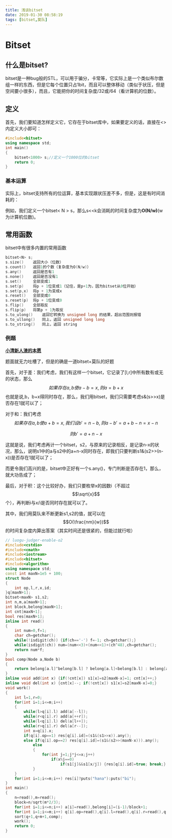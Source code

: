 ```yaml
---
title: 浅谈bitset
date: 2019-01-30 08:58:19
tags: [bitset,莫队]
---
```


# Bitset

## 什么是bitset?

bitset是一种bug般的STL，可以用于骗分，卡常等，它实际上是一个类似布尔数组一样的东西，但是它每个位置只占1bit，而且可以整体移动（类似于状压，但是空间要小很多），而且，它能把你的时间复杂度/32或/64（看计算机的位数）。

## 定义

首先，我们要知道怎样定义它，它存在于bitset库中，如果要定义的话，直接在<>内定义大小即可：

```c++
#include<bitset>
using namespace std;
int main()
{
    bitset<1000> s;//定义一个1000位的bitset
    return 0;
}
```

### 基本运算

实际上，bitset支持所有的位运算，基本实现跟状压差不多，但是，这是有时间消耗的：

例如，我们定义一个bitset< N > s，那么s<<k会消耗的时间复杂度为**O(N/w)**(w为计算机位数)。

## 常用函数

bitset中有很多内置的常用函数

```c++
bitset<N> s;
s.size()	返回大小（位数）
s.count()	返回1的个数（复杂度为O(N/w)）
s.any()		返回是否有1
s.none()	返回是否没有1
s.set()		全部变成1
s.set(p)	将p + 1位变成1（记住，是p+1为，因为bitset从0位开始）
s.set(p,x)	将p + 1为变成x
s.reset()	全部变成0
s.reset(p)	将p + 1位变成0
s.flip()	全部取反
s.flip(p)	将第p + 1为取反
s.to_ulong()	返回它转换为 unsigned long 的结果，超出范围则报错
s.to_ullong()	同上，返回 unsigned long long
s.to_string()	同上，返回 string
```

### 例题

[**小清新人渣的本愿**](https://www.luogu.org/problemnew/show/P3674)

题面就无力吐槽了，但是的确是一道bitset+莫队的好题

首先，对于差：我们考虑，我们有这样一个bitset，它记录了[l,r]中所有数有或无的状态，那么
$$
如果存在a,b使a-b=x,则a=b+x
$$
也就是说,b，b+x得同时存在，那么，我们用bitset，我们只需要考虑s&(s>>x)是否存在1就可以了；

对于和：我们考虑
$$
如果存在a,b使a+b=x,我们设b'=n-b,则a-b'=a+b-n=x-n
$$

$$
则b'=a+n-x
$$

这就是说，我们考虑再计一个bitset，s2，与原来的记录相反，是记录n-x的状况，那么，说明s1中的a与s2中的a+n-x同时存在，即我们只要判断s1&(s2>>(n-x))是否存在1就可以了；

而更令我们高兴的是，bitset中正好有一个s.any()，专门判断是否存在1，那么，就大功告成了；

最后，对于积：这个比较好办，我们只要枚举x的因数i（不超过$$\sqrt{x}$$个），再判断i与x/i是否同时存在就可以了。

其中，我们用莫队来不断更新s1,s2的值，就可以在$$O(\frac{nm}{w})$$的时间复杂度内算出答案（其实时间还是很紧的，但能过就行啦）

```c++
// luogu-judger-enable-o2
#include<cstdio>
#include<cmath>
#include<iostream>
#include<bitset>
#include<algorithm>
using namespace std;
const int maxN=1e5 + 100;
struct Node
{
    int op,l,r,x,id;
}q[maxN+1];
bitset<maxN> s1,s2;
int n,m,a[maxN+1];
int block,belong[maxN+1];
int cnt[maxN+1];
bool res[maxN+1];
inline int read()
{
    int num=0,f=1;
    char ch=getchar();
    while(!isdigit(ch)) {if(ch=='-') f=-1; ch=getchar();}
    while(isdigit(ch)) num=(num<<3)+(num<<1)+(ch^48),ch=getchar();
    return num*f;
}
bool comp(Node a,Node b)
{
    return belong[a.l]^belong[b.l] ? belong[a.l]<belong[b.l] : belong[a.l]&1 ? a.r<b.r : a.r>b.r;
}
inline void add(int x) {if(!cnt[x]) s1[x]=s2[maxN-x]=1; cnt[x]++;}
inline void del(int x) {cnt[x]--; if(!cnt[x]) s1[x]=s2[maxN-x]=0;}
void work()
{
    int l=1,r=0;
    for(int i=1;i<=m;i++)
    {
        while(l>q[i].l) add(a[--l]);
        while(r<q[i].r) add(a[++r]);
        while(l<q[i].l) del(a[l++]);
        while(r>q[i].r) del(a[r--]);
        int x=q[i].x;
        if(q[i].op==1) res[q[i].id]=(s1&(s1>>x)).any();
        else if(q[i].op==2) res[q[i].id]=(s1&(s2>>(maxN-x))).any();
            else
            {
                for(int j=1;j*j<=x;j++)
                    if(x%j==0)
                        if(s1[j]&&s1[x/j]) {res[q[i].id]=true; break;}
            }
    }
    for(int i=1;i<=m;i++) res[i]?puts("hana"):puts("bi");
}
int main()
{
    n=read(),m=read();
    block=n/sqrt(m*2/3);
    for(int i=1;i<=n;i++) a[i]=read(),belong[i]=(i-1)/block+1;
    for(int i=1;i<=m;i++) q[i].op=read(),q[i].l=read(),q[i].r=read(),q[i].x=read(),q[i].id=i;
    sort(q+1,q+m+1,comp);
    work();
    return 0;
}
```

